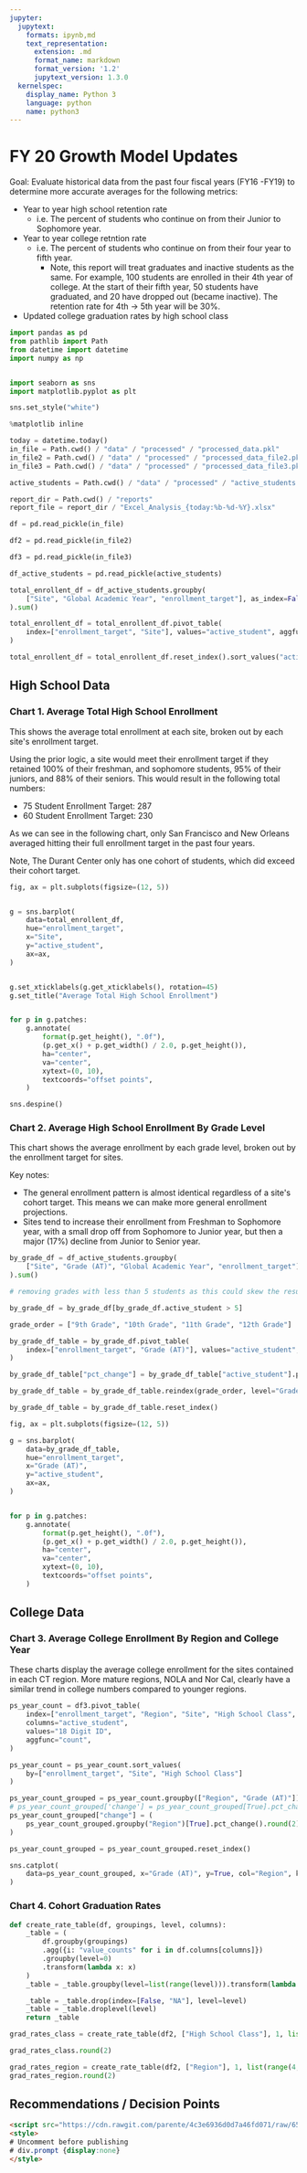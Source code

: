 ```yaml
---
jupyter:
  jupytext:
    formats: ipynb,md
    text_representation:
      extension: .md
      format_name: markdown
      format_version: '1.2'
      jupytext_version: 1.3.0
  kernelspec:
    display_name: Python 3
    language: python
    name: python3
---
```


# FY 20 Growth Model Updates

Goal: Evaluate historical data from the past four fiscal years (FY16 -FY19) to determine more accurate averages for the following metrics:

* Year to year high school retention rate
    * i.e. The percent of students who continue on from their Junior to Sophomore year.
* Year to year college retntion rate
    * i.e. The percent of students who continue on from their four year to fifth year.
      * Note, this report will treat graduates and inactive students as the same. For example, 100 students are enrolled in their 4th year of college. At the start of their fifth year, 50 students have graduated, and 20 have dropped out (became inactive). The retention rate for 4th -> 5th year will be 30%.
* Updated college graduation rates by high school class

```python
import pandas as pd
from pathlib import Path
from datetime import datetime
import numpy as np


import seaborn as sns
import matplotlib.pyplot as plt

sns.set_style("white")
```


```python
%matplotlib inline
```

```python
today = datetime.today()
in_file = Path.cwd() / "data" / "processed" / "processed_data.pkl"
in_file2 = Path.cwd() / "data" / "processed" / "processed_data_file2.pkl"
in_file3 = Path.cwd() / "data" / "processed" / "processed_data_file3.pkl"

active_students = Path.cwd() / "data" / "processed" / "active_students.pkl"

report_dir = Path.cwd() / "reports"
report_file = report_dir / "Excel_Analysis_{today:%b-%d-%Y}.xlsx"
```

```python
df = pd.read_pickle(in_file)

df2 = pd.read_pickle(in_file2)

df3 = pd.read_pickle(in_file3)

df_active_students = pd.read_pickle(active_students)
```


```python
total_enrollent_df = df_active_students.groupby(
    ["Site", "Global Academic Year", "enrollment_target"], as_index=False
).sum()
```

```python
total_enrollent_df = total_enrollent_df.pivot_table(
    index=["enrollment_target", "Site"], values="active_student", aggfunc="mean"
)
```

```python
total_enrollent_df = total_enrollent_df.reset_index().sort_values("active_student")
```

## High School Data

<!-- #region -->
### Chart 1. Average Total High School Enrollment
This shows the average total enrollment at each site, broken out by each site's enrollment target.

Using the prior logic, a site would meet their enrollment target if they retained 100% of their freshman, and sophomore students, 95% of their juniors, and 88% of their seniors. This would result in the following total numbers:

* 75 Student Enrollment Target: 287
* 60 Student Enrollment Target: 230


As we can see in the following chart, only San Francisco and New Orleans averaged hitting their full enrollment target in the past four years.

Note, The Durant Center only has one cohort of students, which did exceed their cohort target.
<!-- #endregion -->

```python
fig, ax = plt.subplots(figsize=(12, 5))


g = sns.barplot(
    data=total_enrollent_df,
    hue="enrollment_target",
    x="Site",
    y="active_student",
    ax=ax,
)


g.set_xticklabels(g.get_xticklabels(), rotation=45)
g.set_title("Average Total High School Enrollment")


for p in g.patches:
    g.annotate(
        format(p.get_height(), ".0f"),
        (p.get_x() + p.get_width() / 2.0, p.get_height()),
        ha="center",
        va="center",
        xytext=(0, 10),
        textcoords="offset points",
    )

sns.despine()
```

### Chart 2. Average High School Enrollment By Grade Level

This chart shows the average enrollment by each grade level, broken out by the enrollment target for sites.

Key notes:

* The general enrollment pattern is almost identical regardless of a site's cohort target. This means we can make more general enrollment projections.
* Sites tend to increase their enrollment from Freshman to Sophomore year, with a small drop off from Sophomore to Junior year, but then a major (17%) decline from Junior to Senior year.

```python
by_grade_df = df_active_students.groupby(
    ["Site", "Grade (AT)", "Global Academic Year", "enrollment_target"], as_index=False
).sum()

# removing grades with less than 5 students as this could skew the results

by_grade_df = by_grade_df[by_grade_df.active_student > 5]
```


```python
grade_order = ["9th Grade", "10th Grade", "11th Grade", "12th Grade"]

by_grade_df_table = by_grade_df.pivot_table(
    index=["enrollment_target", "Grade (AT)"], values="active_student", aggfunc="mean"
)

by_grade_df_table["pct_change"] = by_grade_df_table["active_student"].pct_change()

by_grade_df_table = by_grade_df_table.reindex(grade_order, level="Grade (AT)")
```

```python
by_grade_df_table = by_grade_df_table.reset_index()
```

```python
fig, ax = plt.subplots(figsize=(12, 5))

g = sns.barplot(
    data=by_grade_df_table,
    hue="enrollment_target",
    x="Grade (AT)",
    y="active_student",
    ax=ax,
)


for p in g.patches:
    g.annotate(
        format(p.get_height(), ".0f"),
        (p.get_x() + p.get_width() / 2.0, p.get_height()),
        ha="center",
        va="center",
        xytext=(0, 10),
        textcoords="offset points",
    )
```


## College Data


### Chart 3. Average College Enrollment By Region and College Year

These charts display the average college enrollment for the sites contained in each CT region. More mature regions, NOLA and Nor Cal, clearly have a similar trend in college numbers compared to younger regions.

```python
ps_year_count = df3.pivot_table(
    index=["enrollment_target", "Region", "Site", "High School Class", "Grade (AT)"],
    columns="active_student",
    values="18 Digit ID",
    aggfunc="count",
)
```

```python
ps_year_count = ps_year_count.sort_values(
    by=["enrollment_target", "Site", "High School Class"]
)
```

```python
ps_year_count_grouped = ps_year_count.groupby(["Region", "Grade (AT)"]).mean()
# ps_year_count_grouped['change'] = ps_year_count_grouped[True].pct_change()*100
ps_year_count_grouped["change"] = (
    ps_year_count_grouped.groupby("Region")[True].pct_change().round(2) * 100
)
```


```python
ps_year_count_grouped = ps_year_count_grouped.reset_index()
```

```python
sns.catplot(
    data=ps_year_count_grouped, x="Grade (AT)", y=True, col="Region", kind="bar"
)
```

### Chart 4. Cohort Graduation Rates

```python
def create_rate_table(df, groupings, level, columns):
    _table = (
        df.groupby(groupings)
        .agg({i: "value_counts" for i in df.columns[columns]})
        .groupby(level=0)
        .transform(lambda x: x)
    )
    _table = _table.groupby(level=list(range(level))).transform(lambda x: x / x.sum())

    _table = _table.drop(index=[False, "NA"], level=level)
    _table = _table.droplevel(level)
    return _table
```

```python
grad_rates_class = create_rate_table(df2, ["High School Class"], 1, list(range(4, 8)))

grad_rates_class.round(2)
```

```python
grad_rates_region = create_rate_table(df2, ["Region"], 1, list(range(4, 8)))
grad_rates_region.round(2)
```

## Recommendations / Decision Points

```html
<script src="https://cdn.rawgit.com/parente/4c3e6936d0d7a46fd071/raw/65b816fb9bdd3c28b4ddf3af602bfd6015486383/code_toggle.js"></script>
<style>
# Uncomment before publishing
# div.prompt {display:none}
</style>
```

```python

```
